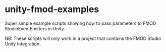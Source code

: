 # unity-fmod-examples
Super simple example scripts showing how to pass parameters to FMOD StudioEventEmitters in Unity.

NB: These scripts will only work in a project that contains the FMOD Studio Unity Integration.
